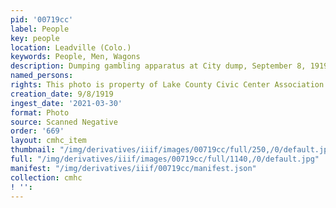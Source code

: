 ```yaml
---
pid: '00719cc'
label: People
key: people
location: Leadville (Colo.)
keywords: People, Men, Wagons
description: Dumping gambling apparatus at City dump, September 8, 1919 (Dold photo)
named_persons: 
rights: This photo is property of Lake County Civic Center Association.
creation_date: 9/8/1919
ingest_date: '2021-03-30'
format: Photo
source: Scanned Negative
order: '669'
layout: cmhc_item
thumbnail: "/img/derivatives/iiif/images/00719cc/full/250,/0/default.jpg"
full: "/img/derivatives/iiif/images/00719cc/full/1140,/0/default.jpg"
manifest: "/img/derivatives/iiif/00719cc/manifest.json"
collection: cmhc
! '': 
---
```

